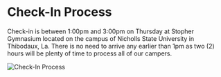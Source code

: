 Check-In Process
================

Check-in is between 1:00pm and 3:00pm on Thursday at Stopher Gymnasium
located on the campus of Nicholls State University in Thibodaux, La.
There is no need to arrive any earlier than 1pm as two (2) hours will be
plenty of time to process all of our campers.

![Check-In Process](/media/4e80e127b22ed-check-in_process.jpg)
